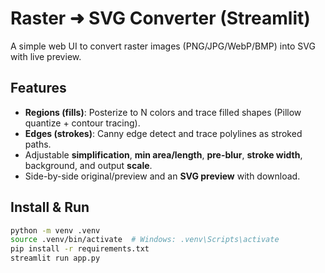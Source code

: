 # Raster ➜ SVG Converter (Streamlit)

A simple web UI to convert raster images (PNG/JPG/WebP/BMP) into SVG with live preview.

## Features
- **Regions (fills)**: Posterize to N colors and trace filled shapes (Pillow quantize + contour tracing).
- **Edges (strokes)**: Canny edge detect and trace polylines as stroked paths.
- Adjustable **simplification**, **min area/length**, **pre-blur**, **stroke width**, background, and output **scale**.
- Side-by-side original/preview and an **SVG preview** with download.

## Install & Run
```bash
python -m venv .venv
source .venv/bin/activate  # Windows: .venv\Scripts\activate
pip install -r requirements.txt
streamlit run app.py
```